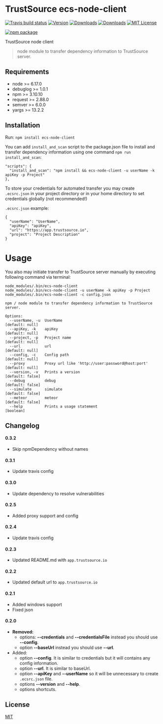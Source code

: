 # TrustSource ecs-node-client

[![Travis build status](https://travis-ci.org/eacg-gmbh/ecs-node-client.svg?branch=master)](https://travis-ci.org/eacg-gmbh/ecs-node-client)
[![Version](https://img.shields.io/npm/v/ecs-node-client.svg)](http://npm.im/ecs-node-client)
[![Downloads](https://img.shields.io/npm/dm/ecs-node-client.svg)](http://npm-stat.com/charts.html?package=ecs-node-client)
[![Downloads](https://img.shields.io/npm/dt/ecs-node-client.svg)](http://npm-stat.com/charts.html?package=ecs-node-client)
[![MIT License](https://img.shields.io/npm/l/check-dependencies.svg?style=flat-square)](http://opensource.org/licenses/MIT)

[![npm package](https://nodei.co/npm/ecs-node-client.png?downloads=true&downloadRank=true&stars=true)](https://nodei.co/npm/ecs-node-client/)

TrustSource node client

> node module to transfer dependency information to TrustSource server.

## Requirements

* node >= 6.17.0
* debuglog >= 1.0.1
* npm >= 3.10.10
* request >= 2.88.0
* semver >= 6.0.0
* yargs >= 13.2.2

## Installation
Run: `npm install ecs-node-client`

You can add `install_and_scan` script to the package.json file to install and transfer dependency information using one command `npm run install_and_scan`:

```
"scripts": {
  "install_and_scan": "npm install && ecs-node-client -u userName -k apiKey -p Project"
},
```

To store your credentials for automated transfer you may create `.ecsrc.json` in your project directory or in your home directory to set credentials globally (not recommended!)

`.ecsrc.json` example:

```
{
  "userName": "UserName",
  "apiKey": "apiKey",
  "url": "https://app.trustsource.io",
  "project": "Project Description"
}

```

Usage
=====

You also may initiate transfer to TrustSource server manually by executing following command via terminal:

```
node_modules/.bin/ecs-node-client
node_modules/.bin/ecs-node-client -u userName -k apiKey -p Project
node_modules/.bin/ecs-node-client -c config.json
```
```
npm / node module to transfer dependency information to TrustSource server.

Options:
  --userName, -u  UserName                                           [default: null]
  --apiKey, -k    apiKey                                             [default: null]
  --project, -p   Project name                                       [default: null]
  --url           url                                                [default: null]
  --config, -c    Config path                                        [default: null]
  --proxy         Proxy url like 'http://user:password@host:port'    [default: null]
  --version, -v   Prints a version                                   [default: false]
  --debug         debug                                              [default: false]
  --simulate      simulate                                           [default: false]
  --meteor        meteor                                             [default: false]
  --help          Prints a usage statement                           [boolean]
```

## Changelog

#### 0.3.2
- Skip npmDependency without names

#### 0.3.1
- Update travis config

#### 0.3.0
- Update dependency to resolve vulnerabilities

#### 0.2.5
- Added proxy support and config

#### 0.2.4
- Update travis config

#### 0.2.3
- Updated README.md with `app.trustsource.io`

#### 0.2.2
- Updated default url to `app.trustsource.io`

#### 0.2.1
- Added windows support
- Fixed json 

#### 0.2.0
- **Removed:**
    - options: **--credentials** and **--credentialsFile** instead you should use **--config**.
    - option **--baseUrl** instead you should use **--url**.
- Added:
    - option **--config**. It is similar to credentials but it will contains any config information.
    - option **--url**. It is similar to baseUrl.
    - option **--apiKey** and **--userName** so it will be unnecessary to create `.ecsrc.json` file.
    - options **--version** and **--help**.
    - options shortcuts.

## License
[MIT](https://github.com/eacg-gmbh/ecs-node-client/blob/master/LICENSE)
